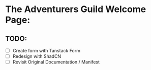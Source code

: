 # The Adventurers Guild Welcome Page:

## TODO:

- [ ] Create form with Tanstack Form
- [ ] Redesign with ShadCN
- [ ] Revisit Original Documentation / Manifest
